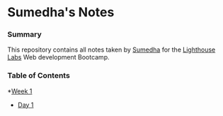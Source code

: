 # Sumedha's Notes

### Summary
This repository contains all notes taken by [Sumedha](https://github.com/sumedhan) for the [Lighthouse Labs](https://www.lighthouselabs.ca) Web development Bootcamp.

### Table of Contents

*[Week 1](/Week_1)
  * [Day 1](/Week_1/Day_1)